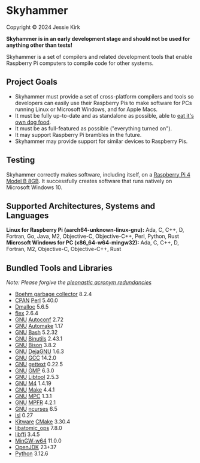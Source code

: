 # Skyhammer
Copyright © 2024 Jessie Kirk

**Skyhammer is in an early development stage and should not be used for anything other than tests!**

Skyhammer is a set of compilers and related development tools that enable Raspberry Pi computers to compile code for other systems.

## Project Goals
* Skyhammer must provide a set of cross-platform compilers and tools so developers can easily use their Raspberry Pis to make software for PCs running Linux or Microsoft Windows, and for Apple Macs.
* It must be fully up-to-date and as standalone as possible, able to [eat it's own dog food](https://en.wikipedia.org/wiki/Eating_your_own_dog_food).
* It must be as full-featured as possible ("everything turned on").
* It may support Raspberry Pi brambles in the future.
* Skyhammer may provide support for similar devices to Raspberry Pis.

## Testing
Skyhammer correctly makes software, including itself, on a [Raspberry Pi 4 Model B 8GB](https://www.raspberrypi.com/products/raspberry-pi-4-model-b/).
It successfully creates software that runs natively on Microsoft Windows 10.

## Supported Architectures, Systems and Languages
**Linux for Raspberry Pi (aarch64-unknown-linux-gnu):** Ada, C, C++, D, Fortran, Go, Java, M2, Objective-C, Objective-C++, Perl, Python, Rust<br>
**Microsoft Windows for PC (x86_64-w64-mingw32):** Ada, C, C++, D, Fortran, M2, Objective-C, Objective-C++, Rust

## Bundled Tools and Libraries
*Note: Please forgive the [pleonastic acronym redundancies](https://en.wikipedia.org/wiki/RAS_syndrome)*
* [Boehm garbage collector](https://www.hboehm.info/gc/) 8.2.4
* [CPAN](https://www.cpan.org/) [Perl](https://www.cpan.org/src/) 5.40.0
* [Dmalloc](https://dmalloc.com/) 5.6.5
* [flex](https://github.com/westes/flex) 2.6.4
* [GNU](https://www.gnu.org/) [Autoconf](https://www.gnu.org/software/autoconf/) 2.72
* [GNU](https://www.gnu.org/) [Automake](https://www.gnu.org/software/automake/) 1.17
* [GNU](https://www.gnu.org/) [Bash](https://www.gnu.org/software/bash/) 5.2.32
* [GNU](https://www.gnu.org/) [Binutils](https://www.gnu.org/software/binutils/) 2.43.1
* [GNU](https://www.gnu.org/) [Bison](https://www.gnu.org/software/bison/) 3.8.2
* [GNU](https://www.gnu.org/) [DejaGNU](https://www.gnu.org/software/dejagnu/) 1.6.3
* [GNU](https://www.gnu.org/) [GCC](https://www.gnu.org/software/gcc/) 14.2.0
* [GNU](https://www.gnu.org/) [gettext](https://www.gnu.org/software/gettext/) 0.22.5
* [GNU](https://www.gnu.org/) [GMP](https://gmplib.org/) 6.3.0
* [GNU](https://www.gnu.org/) [Libtool](https://www.gnu.org/software/libtool/) 2.5.3
* [GNU](https://www.gnu.org/) [M4](https://www.gnu.org/software/m4/) 1.4.19
* [GNU](https://www.gnu.org/) [Make](https://www.gnu.org/software/make/) 4.4.1
* [GNU](https://www.gnu.org/) [MPC](https://www.multiprecision.org/) 1.3.1
* [GNU](https://www.gnu.org/) [MPFR](https://www.mpfr.org/) 4.2.1
* [GNU](https://www.gnu.org/) [ncurses](https://invisible-island.net/ncurses) 6.5
* [isl](https://libisl.sourceforge.io/) 0.27
* [Kitware](https://www.kitware.com/) [CMake](https://cmake.org/) 3.30.4
* [libatomic_ops](https://github.com/ivmai/libatomic_ops/) 7.8.0
* [libffi](https://sourceware.org/libffi/) 3.4.5
* [MinGW-w64](https://www.mingw-w64.org/) 11.0.0
* [OpenJDK](https://openjdk.org/) 23+37
* [Python](https://www.python.org/) 3.12.6
